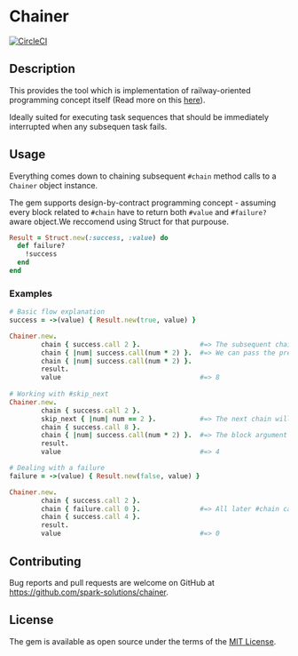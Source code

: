 # Chainer
[![CircleCI](https://circleci.com/gh/spark-solutions/chainer/tree/master.svg?style=svg&circle-token=3bb16aef0dbcbe7fd18500376a110bd6cedf668a)](https://circleci.com/gh/spark-solutions/chainer/tree/master)

## Description
This provides the tool which is implementation of railway-oriented programming concept itself
(Read more on this <a href="https://fsharpforfunandprofit.com/rop">here</a>).

Ideally suited for executing task sequences that should be immediately interrupted when any subsequen task fails.

## Usage
Everything comes down to chaining subsequent `#chain` method calls to a `Chainer` object instance.

The gem supports design-by-contract programming concept - assuming every block related to `#chain` have to return both `#value` and `#failure?` aware object.We reccomend using Struct for that purpouse.

```ruby
Result = Struct.new(:success, :value) do
  def failure?
    !success
  end
end

```
### Examples

```ruby
# Basic flow explanation
success = ->(value) { Result.new(true, value) }

Chainer.new.
        chain { success.call 2 }.               #=> The subsequent chain will be triggered
        chain { |num| success.call(num * 2) }.  #=> We can pass the previous block evaluation as the block argument
        chain { |num| success.call(num * 2) }.
        result.
        value                                   #=> 8
  
# Working with #skip_next
Chainer.new.
        chain { success.call 2 }.               
        skip_next { |num| num == 2 }.           #=> The next chain will be skipped conditionally since block returns true
        chain { success.call 8 }.              
        chain { |num| success.call(num * 2) }.  #=> The block argument is the last executed #chain value
        result.
        value                                   #=> 4

# Dealing with a failure
failure = ->(value) { Result.new(false, value) }

Chainer.new.
        chain { success.call 2 }.
        chain { failure.call 0 }.               #=> All later #chain calls will be skipped
        chain { success.call 4 }.
        result.
        value                                   #=> 0 
```
## Contributing

Bug reports and pull requests are welcome on GitHub at https://github.com/spark-solutions/chainer.

## License

The gem is available as open source under the terms of the [MIT License](http://opensource.org/licenses/MIT).
